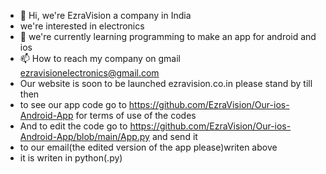 - 👋 Hi, we're EzraVision a company in India  
- we're interested in electronics
- 🌱 we're currently learning programming to make an app for android and ios
- 📫 How to reach my company on gmail ezravisionelectronics@gmail.com 
- Our website is soon to be launched ezravision.co.in please stand by till then
- to see our app code go to https://github.com/EzraVision/Our-ios-Android-App for terms of use of the codes 
- And to edit the code go to https://github.com/EzraVision/Our-ios-Android-App/blob/main/App.py and send it 
- to our email(the edited version of the app please)writen above
- it is writen in python(.py)
